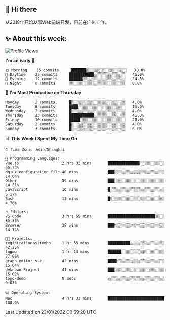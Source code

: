 ## 👋 Hi there

从2018年开始从事Web前端开发，目前在广州工作。

<!--![](https://github-readme-stats.vercel.app/api?username=fxpixels&theme=graywhite&hide_border=true)
![](https://github-readme-stats.vercel.app/api/top-langs/?username=fxpixels&hide_border=true&layout=compact)
-->
<!--
<img src="https://github-readme-stats.vercel.app/api?username=fxpixels&theme=graywhite&hide_border=true" width="500" alt=""/>
<img src="https://github-readme-stats.vercel.app/api/top-langs/?username=fxpixels&hide_border=true&layout=compact" width="300" alt=""/>
-->
## ✨ About this week:
<!--START_SECTION:waka-->
![Profile Views](http://img.shields.io/badge/Profile%20Views-1-blue)

**I'm an Early 🐤** 

```text
🌞 Morning    15 commits     ███████░░░░░░░░░░░░░░░░░░   30.0% 
🌆 Daytime    23 commits     ███████████░░░░░░░░░░░░░░   46.0% 
🌃 Evening    12 commits     ██████░░░░░░░░░░░░░░░░░░░   24.0% 
🌙 Night      0 commits      ░░░░░░░░░░░░░░░░░░░░░░░░░   0.0%

```
📅 **I'm Most Productive on Thursday** 

```text
Monday       2 commits      █░░░░░░░░░░░░░░░░░░░░░░░░   4.0% 
Tuesday      8 commits      ████░░░░░░░░░░░░░░░░░░░░░   16.0% 
Wednesday    2 commits      █░░░░░░░░░░░░░░░░░░░░░░░░   4.0% 
Thursday     23 commits     ███████████░░░░░░░░░░░░░░   46.0% 
Friday       10 commits     █████░░░░░░░░░░░░░░░░░░░░   20.0% 
Saturday     2 commits      █░░░░░░░░░░░░░░░░░░░░░░░░   4.0% 
Sunday       3 commits      █░░░░░░░░░░░░░░░░░░░░░░░░   6.0%

```


📊 **This Week I Spent My Time On** 

```text
⌚︎ Time Zone: Asia/Shanghai

💬 Programming Languages: 
Vue.js                   2 hrs 32 mins       ██████████████░░░░░░░░░░░   55.73% 
Nginx configuration file 40 mins             ███░░░░░░░░░░░░░░░░░░░░░░   14.64% 
Other                    39 mins             ███░░░░░░░░░░░░░░░░░░░░░░   14.51% 
JavaScript               16 mins             █░░░░░░░░░░░░░░░░░░░░░░░░   6.17% 
Bash                     13 mins             █░░░░░░░░░░░░░░░░░░░░░░░░   4.76%

🔥 Editors: 
VS Code                  3 hrs 55 mins       █████████████████████░░░░   85.86% 
Browser                  38 mins             ███░░░░░░░░░░░░░░░░░░░░░░   14.14%

🐱‍💻 Projects: 
registrationsystemho     1 hr 55 mins        ██████████░░░░░░░░░░░░░░░   42.25% 
logmp                    1 hr 14 mins        ██████░░░░░░░░░░░░░░░░░░░   27.06% 
graph.editor_vue         42 mins             ████░░░░░░░░░░░░░░░░░░░░░   15.64% 
Unknown Project          41 mins             ███░░░░░░░░░░░░░░░░░░░░░░   15.02% 
topo-demo                0 secs              ░░░░░░░░░░░░░░░░░░░░░░░░░   0.03%

💻 Operating System: 
Mac                      4 hrs 33 mins       █████████████████████████   100.0%

```


 Last Updated on 23/01/2022 00:39:20 UTC
<!--END_SECTION:waka-->

<!-- ![Visitor Badge](https://visitor-badge.laobi.icu/badge?page_id=fxpixels) -->

<!--
**FxPixels/FxPixels** is a ✨ _special_ ✨ repository because its `README.md` (this file) appears on your GitHub profile.

Here are some ideas to get you started:

- 🔭 I’m currently working on ...
- 🌱 I’m currently learning ...
- 👯 I’m looking to collaborate on ...
- 🤔 I’m looking for help with ...
- 💬 Ask me about ...
- 📫 How to reach me: ...
- 😄 Pronouns: ...
- ⚡ Fun fact: ...
-->
